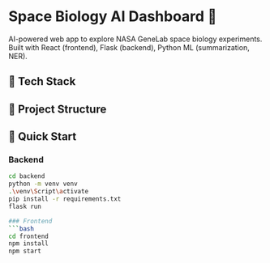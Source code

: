 # Space Biology AI Dashboard 🚀

AI-powered web app to explore NASA GeneLab space biology experiments.
Built with React (frontend), Flask (backend), Python ML (summarization, NER).

## 🔧 Tech Stack

## 📂 Project Structure

## 🚀 Quick Start
### Backend
```bash
cd backend
python -m venv venv 
.\venv\Script\activate
pip install -r requirements.txt
flask run

### Frontend
```bash
cd frontend
npm install
npm start
```


